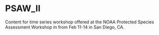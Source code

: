 # PSAW_II
Content for time series workshop offered at the NOAA Protected Species Assessment Workshop in from Feb 11-14 in San Diego, CA.
